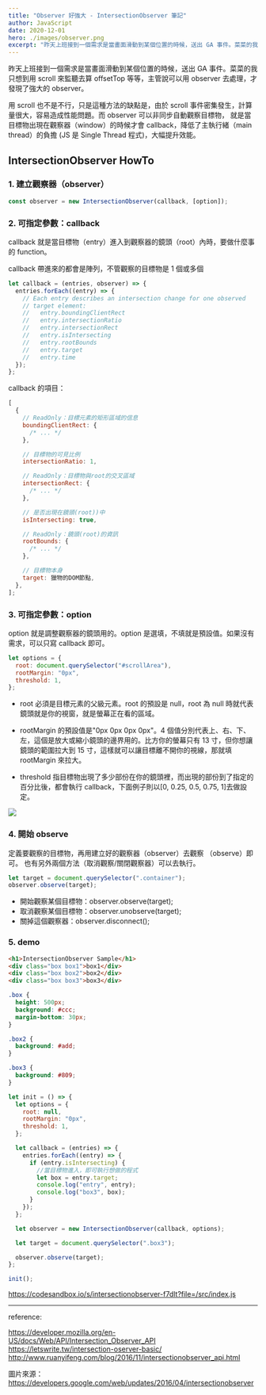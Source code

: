 ```yaml
---
title: "Observer 好強大 - IntersectionObserver 筆記"
author: JavaScript
date: 2020-12-01
hero: ./images/observer.png
excerpt: "昨天上班接到一個需求是當畫面滑動到某個位置的時候，送出 GA 事件。菜菜的我只想到用 scroll 來監聽去算 offsetTop 等等"
---
```


昨天上班接到一個需求是當畫面滑動到某個位置的時候，送出 GA 事件。菜菜的我只想到用 scroll 來監聽去算 offsetTop 等等，主管說可以用 observer 去處理，才發現了強大的 observer。

用 scroll 也不是不行，只是這種方法的缺點是，由於 scroll 事件密集發生，計算量很大，容易造成性能問題。而 observer 可以非同步自動觀察目標物， 就是當目標物出現在觀察器（window）的時候才會 callback，降低了主執行緒（main thread）的負擔 (JS 是 Single Thread 程式)，大幅提升效能。

## IntersectionObserver HowTo

### 1. 建立觀察器（observer）

```javascript
const observer = new IntersectionObserver(callback, [option]);
```

### 2. 可指定參數：callback

callback 就是當目標物（entry）進入到觀察器的鏡頭（root）內時，要做什麼事的 function。

callback 帶進來的都會是陣列，不管觀察的目標物是 1 個或多個

```javascript
let callback = (entries, observer) => {
  entries.forEach((entry) => {
    // Each entry describes an intersection change for one observed
    // target element:
    //   entry.boundingClientRect
    //   entry.intersectionRatio
    //   entry.intersectionRect
    //   entry.isIntersecting
    //   entry.rootBounds
    //   entry.target
    //   entry.time
  });
};
```

callback 的項目：

```javascript
[
  {
    // ReadOnly：目標元素的矩形區域的信息
    boundingClientRect: {
      /* ... */
    },

    // 目標物的可見比例
    intersectionRatio: 1,

    // ReadOnly：目標物與root的交叉區域
    intersectionRect: {
      /* ... */
    },

    // 是否出現在鏡頭(root))中
    isIntersecting: true,

    // ReadOnly：鏡頭(root)的資訊
    rootBounds: {
      /* ... */
    },

    // 目標物本身
    target: 獵物的DOM節點,
  },
];
```

### 3. 可指定參數：option

option 就是調整觀察器的鏡頭用的。option 是選填，不填就是預設值。如果沒有需求，可以只寫 callback 即可。

```javascript
let options = {
  root: document.querySelector("#scrollArea"),
  rootMargin: "0px",
  threshold: 1,
};
```

- root 必須是目標元素的父級元素。root 的預設是 null，root 為 null 時就代表鏡頭就是你的視窗，就是螢幕正在看的區域。
- rootMargin 的預設值是"0px 0px 0px 0px"。4 個值分別代表上、右、下、左，這個是放大或縮小鏡頭的邊界用的。比方你的螢幕只有 13 寸，但你想讓鏡頭的範圍拉大到 15 寸，這樣就可以讓目標離不開你的視線，那就填 rootMargin 來拉大。

- threshold 指目標物出現了多少部份在你的鏡頭裡，而出現的部份到了指定的百分比後，都會執行 callback，下面例子則以[0, 0.25, 0.5, 0.75, 1]去做設定。

![](https://i.imgur.com/Z40SqXH.gif)

### 4. 開始 observe

定義要觀察的目標物，再用建立好的觀察器（observer）去觀察 （observe）即可。
也有另外兩個方法（取消觀察/關閉觀察器）可以去執行。

```javascript
let target = document.querySelector(".container");
observer.observe(target);
```

- 開始觀察某個目標物：observer.observe(target);
- 取消觀察某個目標物：observer.unobserve(target);
- 關掉這個觀察器：observer.disconnect();

### 5. demo

```html
<h1>IntersectionObserver Sample</h1>
<div class="box box1">box1</div>
<div class="box box2">box2</div>
<div class="box box3">box3</div>
```

```css
.box {
  height: 500px;
  background: #ccc;
  margin-bottom: 30px;
}

.box2 {
  background: #add;
}

.box3 {
  background: #809;
}
```

```javascript
let init = () => {
  let options = {
    root: null,
    rootMargin: "0px",
    threshold: 1,
  };

  let callback = (entries) => {
    entries.forEach((entry) => {
      if (entry.isIntersecting) {
        //當目標物進入，即可執行想做的程式
        let box = entry.target;
        console.log("entry", entry);
        console.log("box3", box);
      }
    });
  };

  let observer = new IntersectionObserver(callback, options);

  let target = document.querySelector(".box3");

  observer.observe(target);
};

init();
```

https://codesandbox.io/s/intersectionobserver-f7dlt?file=/src/index.js

---

reference:

https://developer.mozilla.org/en-US/docs/Web/API/Intersection_Observer_API
https://letswrite.tw/intersection-oserver-basic/
http://www.ruanyifeng.com/blog/2016/11/intersectionobserver_api.html

圖片來源：
https://developers.google.com/web/updates/2016/04/intersectionobserver
